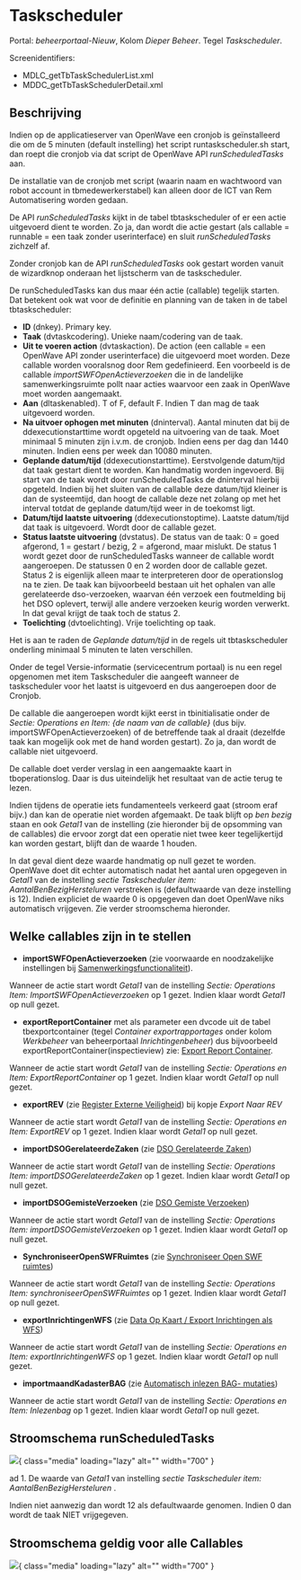 # Taskscheduler

Portal: _beheerportaal-Nieuw_, Kolom _Dieper Beheer_. Tegel _Taskscheduler_.

Screenidentifiers:

- MDLC_getTbTaskSchedulerList.xml
- MDDC_getTbTaskSchedulerDetail.xml

## Beschrijving

Indien op de applicatieserver van OpenWave een cronjob is geïnstalleerd die om de 5 minuten (default instelling) het script runtaskscheduler.sh start, dan
roept die cronjob via dat script de OpenWave API _runScheduledTasks_ aan.

De installatie van de cronjob met script (waarin naam en wachtwoord van robot account in tbmedewerkerstabel) kan alleen door de ICT van Rem Automatisering worden gedaan.

De API _runScheduledTasks_ kijkt in de tabel tbtaskscheduler of er een actie uitgevoerd dient te worden. Zo ja, dan wordt die actie gestart (als callable = runnable = een taak zonder userinterface) en sluit _runScheduledTasks_ zichzelf af.

Zonder cronjob kan de API _runScheduledTasks_ ook gestart worden vanuit de wizardknop onderaan het lijstscherm van de taskscheduler.

De runScheduledTasks kan dus maar één actie (callable) tegelijk starten. Dat betekent ook wat voor de definitie en planning van de taken in de tabel tbtaskscheduler:

- **ID** (dnkey). Primary key.
- **Taak** (dvtaskcodering). Unieke naam/codering van de taak.
- **Uit te voeren action** (dvtaskaction). De action (een callable = een OpenWave API zonder userinterface) die uitgevoerd moet worden. Deze callable worden vooralsnog door Rem gedefinieerd. Een voorbeeld is de callable _importSWFOpenActieverzoeken_ die in de landelijke samenwerkingsruimte pollt naar acties waarvoor een zaak in OpenWave moet worden aangemaakt.
- **Aan** (dltaskenabled). T of F, default F. Indien T dan mag de taak uitgevoerd worden.
- **Na uitvoer ophogen met minuten** (dninterval). Aantal minuten dat bij de ddexecutionstarttime wordt opgeteld na uitvoering van de taak. Moet minimaal 5 minuten zijn i.v.m. de cronjob. Indien eens per dag dan 1440 minuten. Indien eens per week dan 10080 minuten.
- **Geplande datum/tijd** (ddexecutionstarttime). Eerstvolgende datum/tijd dat taak gestart dient te worden. Kan handmatig worden ingevoerd. Bij start van de taak wordt door runScheduledTasks de dninterval hierbij opgeteld. Indien bij het sluiten van de callable deze datum/tijd kleiner is dan de systeemtijd, dan hoogt de callable deze net zolang op met het interval totdat de geplande datum/tijd weer in de toekomst ligt.
- **Datum/tijd laatste uitvoering** (ddexecutionstoptime). Laatste datum/tijd dat taak is uitgevoerd. Wordt door de callable gezet.
- **Status laatste uitvoering** (dvstatus). De status van de taak: 0 = goed afgerond, 1 = gestart / bezig, 2 = afgerond, maar mislukt. De status 1 wordt gezet door de runScheduledTasks wanneer de callable wordt aangeroepen. De statussen 0 en 2 worden door de callable gezet. Status 2 is eigenlijk alleen maar te interpreteren door de operationslog na te zien. De taak kan bijvoorbeeld bestaan uit het ophalen van alle gerelateerde dso-verzoeken, waarvan één verzoek een foutmelding bij het DSO oplevert, terwijl alle andere verzoeken keurig worden verwerkt. In dat geval krijgt de taak toch de status 2.
- **Toelichting** (dvtoelichting). Vrije toelichting op taak.

Het is aan te raden de _Geplande datum/tijd_ in de regels uit tbtaskscheduler onderling minimaal 5 minuten te laten verschillen.

Onder de tegel Versie-informatie (servicecentrum portaal) is nu een regel opgenomen met item Taskscheduler die aangeeft wanneer de taskscheduler voor het laatst is uitgevoerd en dus aangeroepen door de Cronjob.

De callable die aangeroepen wordt kijkt eerst in tbinitialisatie onder de _Sectie: Operations en Item: {de naam van de callable}_ (dus bijv. importSWFOpenActieverzoeken) of de betreffende taak al draait (dezelfde taak kan mogelijk ook met de hand worden gestart). Zo ja, dan wordt de callable niet uitgevoerd.

De callable doet verder verslag in een aangemaakte kaart in tboperationslog. Daar is dus uiteindelijk het resultaat van de actie terug te lezen.

Indien tijdens de operatie iets fundamenteels verkeerd gaat (stroom eraf bijv.) dan kan de operatie niet worden afgemaakt. De taak blijft op _ben bezig_ staan en ook _Getal1_ van de instelling (zie hieronder bij de opsomming van de callables) die ervoor zorgt dat een operatie niet twee keer tegelijkertijd kan worden gestart, blijft dan de waarde 1 houden.

In dat geval dient deze waarde handmatig op null gezet te worden. OpenWave doet dit echter automatisch nadat het aantal uren opgegeven in _Getal1_ van de instelling _sectie Taskscheduler item: AantalBenBezigHersteluren_ verstreken is (defaultwaarde van deze instelling is 12). Indien expliciet de waarde 0 is opgegeven dan doet OpenWave niks automatisch vrijgeven. Zie verder stroomschema hieronder.

## Welke callables zijn in te stellen

- **importSWFOpenActieverzoeken** (zie voorwaarde en noodzakelijke instellingen bij [Samenwerkingsfunctionaliteit](./samenwerkingsfunctionaliteit.md)).

Wanneer de actie start wordt _Getal1_ van de instelling _Sectie: Operations Item: ImportSWFOpenActieverzoeken_ op 1 gezet. Indien klaar wordt _Getal1_ op null gezet.

- **exportReportContainer** met als parameter een dvcode uit de tabel tbexportcontainer (tegel _Container exportrapportages_ onder kolom _Werkbeheer_ van beheerportaal _Inrichtingenbeheer_) dus bijvoorbeeld exportReportContainer(inspectieview) zie: [Export Report Container](./export_report_container.md).

Wanneer de actie start wordt _Getal1_ van de instelling _Sectie: Operations en Item: ExportReportContainer_ op 1 gezet. Indien klaar wordt _Getal1_ op null gezet.

- **exportREV** (zie [Register Externe Veiligheid](./register_exrterne_veiligheid.md)) bij kopje _Export Naar REV_

Wanneer de actie start wordt _Getal1_ van de instelling _Sectie: Operations en Item: ExportREV_ op 1 gezet. Indien klaar wordt _Getal1_ op null gezet.

- **importDSOGerelateerdeZaken** (zie [DSO Gerelateerde Zaken](/probleemoplossing/programmablokken/dso_gerelateerde_zaken.md))

Wanneer de actie start wordt _Getal1_ van de instelling _Sectie: Operations Item: importDSOGerelateerdeZaken_ op 1 gezet. Indien klaar wordt _Getal1_ op null gezet.

- **importDSOGemisteVerzoeken** (zie [DSO Gemiste Verzoeken](/probleemoplossing/programmablokken/dso_gemiste_verzoeken.md))

Wanneer de actie start wordt _Getal1_ van de instelling _Sectie: Operations Item: importDSOGemisteVerzoeken_ op 1 gezet. Indien klaar wordt _Getal1_ op null gezet.

- **SynchroniseerOpenSWFRuimtes** (zie [Synchroniseer Open SWF ruimtes](/probleemoplossing/programmablokken/synchroniseer_open_swfruimtes.md))

Wanneer de actie start wordt _Getal1_ van de instelling _Sectie: Operations Item: synchroniseerOpenSWFRuimtes_ op 1 gezet. Indien klaar wordt _Getal1_ op null gezet.

- **exportInrichtingenWFS** (zie [Data Op Kaart / Export Inrichtingen als WFS](./data_op_kaart.md))

Wanneer de actie start wordt _Getal1_ van de instelling _Sectie: Operations en Item: exportInrichtingenWFS_ op 1 gezet. Indien klaar wordt _Getal1_ op null gezet.

- **importmaandKadasterBAG** (zie [Automatisch inlezen BAG- mutaties](/probleemoplossing/programmablokken/automatisch_inlezen_bag_-mutaties.md))

Wanneer de actie start wordt _Getal1_ van de instelling _Sectie: Operations en Item: Inlezenbag_ op 1 gezet. Indien klaar wordt _Getal1_ op null gezet.

## Stroomschema runScheduledTasks

![](../img/applicatiebeheer/instellen_inrichten/runscheduledtasks.w.700_tok.d26a53.png){ class="media" loading="lazy" alt="" width="700" }

ad 1. De waarde van _Getal1_ van instelling _sectie Taskscheduler item: AantalBenBezigHersteluren_ .

Indien niet aanwezig dan wordt 12 als defaultwaarde genomen. Indien 0 dan wordt de taak NIET vrijgegeven.

## Stroomschema geldig voor alle Callables

![](../img/applicatiebeheer/instellen_inrichten/callable.w.700_tok.3aec52.png){ class="media" loading="lazy" alt="" width="700" }

